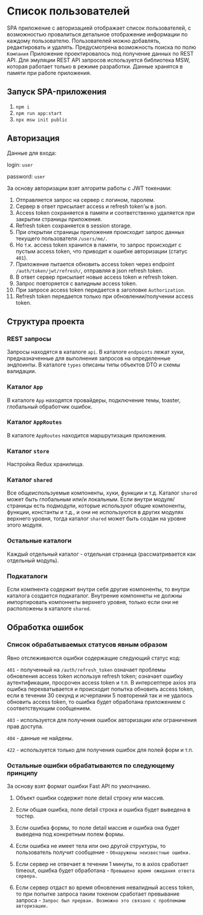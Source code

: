 # Список пользователей

SPA приложение с авторизацией отображает список пользователей, с возможностью провалиться детальное отображение информации по каждому пользователю. Пользователей можно добавлять, редактировать и удалять. Предусмотрена возможность поиска по полю `Компания` Приложение проектировалось под получение данных по REST API. Для эмуляции REST API запросов используется библиотека MSW, которая работает только в режиме разработки. Данные хранятся в памяти при работе приложения.


## Запуск SPA-приложения

1. `npm i`
2. `npm run app:start`
3. `npx msw init public`


## Авторизация

Данные для входа:

login: `user`

password: `user`

За основу авторизации взят алгоритм работы с JWT токенами:

1. Отправляется запрос на сервер с логином, паролем.
2. Сервер в ответ присылает access и refresh token'ы в json.
3. Access token сохраняется в памяти и соответственно удаляется при закрытии страницы приложения.
4. Refresh token сохраняется в session storage.
5. При открытии страницы приложения происходит запрос данных текущего пользователя `/users/me/`.
6. Но т.к. access token хранится в памяти, то запрос происходит с пустым access token, что приводит к ошибке авторизации (статус `401`).
7. Приложение пытается обновить access token через endpoint `/auth/token/jwt/refresh/`, отправляя в json refresh token.
8. В ответ сервер присылает новые access token и refresh token.
9. Запрос повторяется с валидным access token.
10. При запросе access token передается в заголовке `Authorization`.
11. Refresh token передается только при обновлении/получении access token.


## Структура проекта


### REST запросы

Запросы находятся в каталоге `api`. В каталоге `endpoints` лежат хуки, предназначенные для выполнения запросов на определенные эндпоинты. В каталоге `types` описаны типы объектов DTO и схемы валидации.


### Каталог `App`

В каталоге `App` находятся провайдеры, подключение темы, toaster, глобальный обработчик ошибок.


### Каталог `AppRoutes`

В каталоге `AppRoutes` находится маршрутизация приложения.


### Каталог `store`

Настройка Redux хранилища.


### Каталог `shared`

Все общеиспользуемые компоненты, хуки, функции и т.д. Каталог `shared` может быть глобальным или/и локальным. Если внутри модуля/страницы есть подмодули, которые используют общие компоненты, функции, константы и т.д., и они не используются в других модулях верхнего уровня, тогда каталог `shared` может быть создан на уровне этого модуля.


### Остальные каталоги

Каждый отдельный каталог - отдельная страница (рассматривается как отдельный модуль).


### Подкаталоги

Если компнента содержит внутри себя другие компоненты, то внутри каталога создается подкаталог. Внутрение компоннеты не должны импортировать компоннеты верхнего уровня, только если они не расположены в каталоге `shared`.


## Обработка ошибок


### Список обрабатываемых статусов явным образом

Явно отслеживаются ошибки содержащие следующий статус код:

`401` - полученный на `/auth/refresh_token` означает проблемы обновления access token используя refresh token; означает ошибку аутентификации, просрочен access token и т.п. В интерсептере axios эта ошибка перехватывается и происходит попытка обновить access token, если в течении 30 секунд и исчерпании 5 повторений так и не удалось обновить access token, то ошибка будет обработана приложением с соответствующим сообщением.

`403` - используется для получения ошибок авторизации или ограничения прав доступа.

`404` - данные не найдены.

`422` - используется только для получения ошибок для полей форм и т.п.


### Остальные ошибки обрабатываются по следующему принципу

За основу взят формат ошибки Fast API по умолчанию.

1. Объект ошибки содержит поле detail строку или массив.

2. Если общая ошибка, поле detail строка и ошибка будет выведена в тостер.

3. Если ошибка формы, то поле detail массив и ошибка она будет выведена под конкретным полем формы.

2. Если ошибка не имеет тела или оно другой структуры, то пользователь получит сообщение - `Обнаружены неизвестные ошибки.`

3. Если сервер не отвечает в течении 1 минуты, то в axios сработает timeout, ошибка будет обработана - `Превышено время ожидания ответа сервера.`

4. Если сервер отдаст во время обновления невалидный access token, то при попытке запроса таким токеном сработает превывание запроса - `Запрос был прерван. Возможно это связано с проблемами авторизации.`